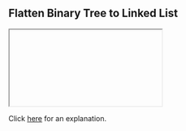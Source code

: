 ##  Flatten Binary Tree to Linked List 

<iframe></iframe>

Click [here](Explanation.md) for an explanation.

